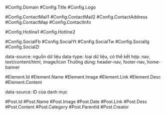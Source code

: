
<!-- Cấu hình hệ thống -->
#Config.Domain
#Config.Title
#Config.Logo
<!-- Thông tin liên hệ -->
#Config.ContactMail1
#Config.ContactMail2
#Config.ContactAddress
#Config.ContactMap
#Config.ContactInfo
<!-- Hotline -->
#Config.Hotline1
#Config.Hotline2
<!-- Mạng xã hội -->
#Config.SocialFb
#Config.SocialYt
#Config.SocialTw
#Config.SocialIg
#Config.SocialZl


<!-- Dữ liệu Element -->
<div data-repeat="true" data-rows="0" data-type="nav" data-source="header-nav">
data-source: nguồn dữ liệu
data-type: loại dữ liệu, có thể kết hợp: nav, text/content/html, image/icon
Thường dùng: header-nav, footer-nav, home-banner

#Element.Id
#Element.Name
#Element.Image
#Element.Link
#Element.Desc
#Element.Content 


<!-- Dữ liệu Blogs -->
<div data-repeat="true" data-rows="0" data-type="blogs" data-source="ID">
data-source: ID của danh mục

<!-- Trang bài viết -->
#Post.Id
#Post.Name
#Post.Image
#Post.Date
#Post.Link
#Post.Desc
#Post.Content
#Post.Category
#Post.ParentId
#Post.Creator


<!-- Phân trang -->
<nav data-bind="true" data-type="pagination" data-source="#Post.Link">
<!-- Breadcrumb -->
<ul data-bind="true" data-type="breadcrumb" data-source="#Post.Id">
































